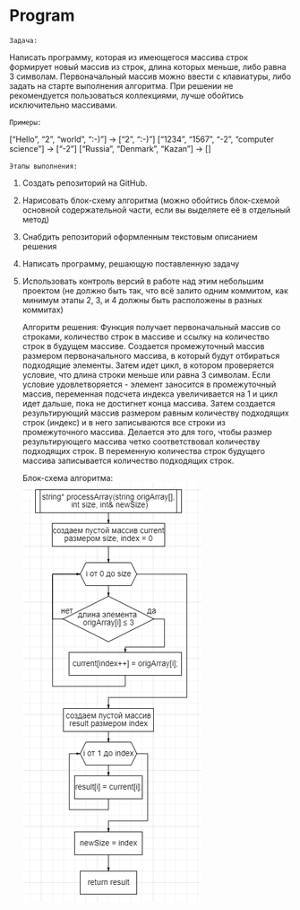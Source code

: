 # Program

    Задача:
Написать программу, которая из имеющегося массива строк формирует новый массив из строк, длина которых меньше, либо равна 3 символам. Первоначальный массив можно ввести с клавиатуры, либо задать на старте выполнения алгоритма. При решении не рекомендуется пользоваться коллекциями, лучше обойтись исключительно массивами.

    Примеры:
[“Hello”, “2”, “world”, “:-)”] → [“2”, “:-)”]
[“1234”, “1567”, “-2”, “computer science”] → [“-2”]
[“Russia”, “Denmark”, “Kazan”] → []

    Этапы выполнения:
1. Создать репозиторий на GitHub.
2. Нарисовать блок-схему алгоритма (можно обойтись блок-схемой основной содержательной части, если вы выделяете её в отдельный метод)
3. Снабдить репозиторий оформленным текстовым описанием решения
4. Написать программу, решающую поставленную задачу
5. Использовать контроль версий в работе над этим небольшим проектом (не должно быть так, что всё залито одним коммитом, как минимум этапы 2, 3, и 4 должны быть расположены в разных коммитах)
     
     Алгоритм решения:
Функция получает первоначальный массив со строками, количество строк в массиве и ссылку на количество строк в будущем массиве. Создается промежуточный массив размером первоначального массива, в который будут отбираться подходящие элементы. Затем идет цикл, в котором проверяется условие, что длина строки меньше или равна 3 символам. Если условие удовлетворяется - элемент заносится в промежуточный массив, переменная подсчета индекса увеличивается на 1 и цикл идет дальше, пока не достигнет конца массива. Затем создается результирующий массив размером равным количеству подходящих строк (индекс) и в него записываются все строки из промежуточного массива. Делается это для того, чтобы размер результирующего массива четко соответствовал количеству подходящих строк. В переменную количества строк будущего массива записывается количество подходящих строк.
     
     Блок-схема алгоритма:
![Блок-схема](https://github.com/crystalclaw6/Program/raw/master/Блок-схема.png)

